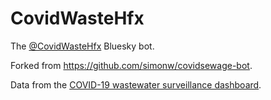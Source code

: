# CovidWasteHfx

The [@CovidWasteHfx](https://bsky.app/profile/covidwastehfx.bsky.social) Bluesky bot.

Forked from https://github.com/simonw/covidsewage-bot.

Data from the [COVID-19 wastewater surveillance dashboard](https://health-infobase.canada.ca/covid-19/wastewater/?dateSel=alltime&sort=asc&grid=1&regions=8&showDailyValues=false.).
